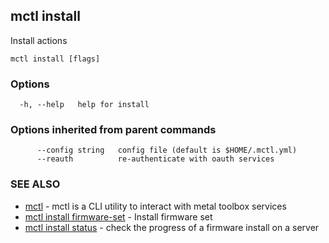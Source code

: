 [Auto generated by spf13/cobra]: <>

## mctl install

Install actions

```
mctl install [flags]
```

### Options

```
  -h, --help   help for install
```

### Options inherited from parent commands

```
      --config string   config file (default is $HOME/.mctl.yml)
      --reauth          re-authenticate with oauth services
```

### SEE ALSO

* [mctl](mctl.md)	 - mctl is a CLI utility to interact with metal toolbox services
* [mctl install firmware-set](mctl_install_firmware-set.md)	 - Install firmware set
* [mctl install status](mctl_install_status.md)	 - check the progress of a firmware install on a server

